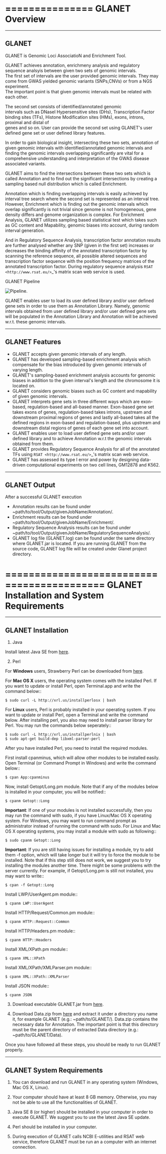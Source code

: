 ===============
GLANET Overview
===============

------
GLANET
------

GLANET is Genomic Loci AssociatioN and Enrichment Tool.

GLANET achieves annotation, enrichmeny analysis and regulatory sequence analsyis 
between given two sets of genomic intervals.                                                                                                             
The first set of intervals are the user provided genomic intervals.
They may come from GWAS yielded genomic variants (SNPs,CNVs) or from a NGS experiment.  
The important point is that given genomic intervals must be related with each other.

The second set consists of identified/annotated genomic                                                                                 
intervals such as DNaseI Hypersensitive sites (DHs), Transcription Factor                                                                              
binding sites (TFs), Histone Modification sites (HMs), exons, introns, proximal and distal of                                                          
genes and so on.  User can provide the second set using GLANET's user defined gene set
or user defined library features.
                                                                                                                                   
In order to gain biological insight, intersecting these two sets, annotation of given genomic intervals 
with identified/annotated genomic intervals and finding the genomic intervals overlapping significantly are vital 
for a comprehensive understanding and interpretation of the GWAS disease associated variants.

GLANET aims to find the intersections between these two sets which is called Annotation and to find out the 
significant intersections by creating a sampling based null distribution which is called Enrichment. 

Annotation which is finding overlapping intervals is easily achieved by interval tree search where the second set is 
represented as an interval tree. 
However, Enrichment which is finding out the genomic intervals which overlap significantly is not trivial 
since genome is not homogeneous, gene density differs and genome organization is complex. 
For Enrichment Analysis, GLANET utilizes sampling based statistical test which takes 
such as GC content and Mapability, genomic biases into account, during random interval generation. 

And in Regulatory Sequence Analysis, transcription factor annotation results are further analysed whether any SNP (given in the first set) 
increases or decreases the binding affinity of the annotated transcription factor by scanning the reference sequence, 
all possible altered sequences and transcription factor sequence with the position frequency matrices 
of the annotated transcription factor. 
During regulatory sequence analysis `RSAT <http://www.rsat.eu/>`_'s matrix scan web service is used.

GLANET Pipeline

![Pipeline](/docs/images/GLANET_pipeline.jpg).

GLANET enables user to load its user defined library and/or user defined gene sets in order to use them as Annotation Library. 
Namely, genomic intervals obtained from user defined library and/or user defined gene sets will be populated in the Annotation Library
and Annotation will be achieved w.r.t. these genomic intervals.

---------------
GLANET Features
---------------

* GLANET accepts given genomic intervals of any length.
* GLANET has developed sampling-based enrichment analysis which compensate for the bias introduced by given genomic intervals of varying length.
* GLANET's sampling-based enrichment analysis accounts for genomic biases in addition to the given interval's length and the chromosome it is located on.
* GLANET considers genomic biases such as GC content and mapability of given genomic intervals.
* GLANET interprets gene sets in three different ways which are exon-based, regulation-based and all-based manner.
  Exon-based gene set takes exons of genes, regulation-based takes introns, upstream and downstream proximal regions of genes 
  and lastly all-based takes all the defined regions in exon-based and regulation-based, plus upstream and downstream distal regions of genes of each gene set into account.
* GLANET enables user to load user defined gene sets and/or user defined library and to achieve Annotation w.r.t the genomic intervals obtained from them.
* GLANET provides Regulatory Sequence Analysis for all of the annotated TFs using `RSAT <http://www.rsat.eu/>`_'s matrix scan web service.
* GLANET has assessed its type I error and power by designing data-driven computational experiments on two cell lines, GM12878 and K562.


-------------
GLANET Output
-------------

After a successful GLANET execution 

* Annotation results can be found under ~path/to/tool/Output/givenJobName/Annotation/.
* Enrichment results can be found under ~path/to/tool/Output/givenJobName/Enrichment/.
* Regulatory Sequence Analysis results can be found under ~path/to/tool/Output/givenJobName/RegulatorySequenceAnalysis/.
* GLANET log file (GLANET.log) can be found under the same directory where GLANET.jar is located. If you are running GLANET from the source code, GLANET log file will be created under Glanet project directory.

===========================================
GLANET Installation and System Requirements
===========================================

-------------------
GLANET Installation
-------------------

1. Java

Install latest Java SE from [here](http://www.oracle.com/technetwork/articles/javase/index-jsp-138363.html).

2. Perl

For **Windows** users, Strawberry Perl can be downloaded from [here](http://www.strawberryperl.com>).

For **Mac OS X** users, the operating system comes with the installed Perl. If you want to update or install Perl, open Terminal.app and write the command below::

	$ sudo curl -L http://xrl.us/installperlosx | bash

For **Linux** users, Perl is probably installed in your operating system. If you want to update or install Perl, open a Terminal and write the command below. After installing perl, you also may need to install parser library for Perl. You may run the commands below seperately::

	$ sudo curl -L http://xrl.us/installperlnix | bash
	$ sudo apt-get build-dep libxml-parser-perl

After you have installed Perl, you need to install the required modules.

First install cpanminus, which will allow other modules to be installed easily. Open Terminal (or Command Prompt in Windows) and write the command below::

	$ cpan App:cpanminus

Now, install Getopt/Long.pm module. Note that if any of the modules below is installed in your computer, you will be notified::

	$ cpanm Getopt::Long

**Important**: If one of your modules is not installed successfully, then you may run the command with sudo, if you have Linux/Mac OS X operating system. For Windows, you may want to run command prompt as administrator instead of running the command with sudo. For Linux and Mac OS X operating systems, you may install a module with sudo as following::

	$ sudo cpanm Getopt::Long

**Important**: If you are still having issues for installing a module, try to add them -f option, which will take longer but it will try to force the module to be installed.  Note that if this step still does not work, we suggest you to try installing the modules another time. There might be some problems with the server currently. For example, if Getopt/Long.pm is still not installed, you may want to write::

	$ cpan -f Getopt::Long

Install LWP/UserAgent.pm module::

	$ cpanm LWP::UserAgent

Install HTTP/Request/Common.pm module::

	$ cpanm HTTP::Request::Common

Install HTTP/Headers.pm module::

	$ cpanm HTTP::Headers

Install XML/XPath.pm module::

	$ cpanm XML::XPath

Install XML/XPath/XMLParser.pm module::

	$ cpanm XML::XPath::XMLParser
	
Install JSON module::

	$ cpanm JSON
	
3. Download executable GLANET.jar from [here](https://drive.google.com/open?id=0BwmVAJuppNSMOTJJSXZMZDRzSzg&usp=sharing).
	
4. Download Data.zip from [here](https://drive.google.com/open?id=0BwmVAJuppNSMTnlVLWpqdGNzOFk&usp=sharing) and extract it under a directory you name it, for example GLANET (e.g.: ~path/to/GLANET/). 
   Data.zip contains the necessary data for Annotation.	
   The important point is that this directory must be the parent directory of extracted Data directory (e.g.: ~path/to/GLANET/Data).
   

Once you have followed all these steps, you should be ready to run GLANET properly.

--------------------------
GLANET System Requirements
--------------------------

1. You can download and run GLANET in any operating system (Windows, Mac OS X, Linux).

2. Your computer should have at least 8 GB memory. Otherwise, you may not be able to use all the functionalities of GLANET.

3. Java SE 8 (or higher) should be installed in your computer in order to execute GLANET. We suggest you to use the latest Java SE update.

4. Perl should be installed in your computer.

5. During execution of GLANET calls NCBI E-utilities and RSAT web service, therefore GLANET must be run an a computer with an internet connection.
